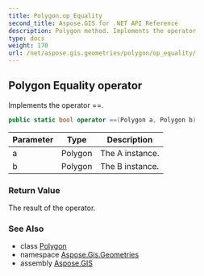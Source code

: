 ```yaml
---
title: Polygon.op_Equality
second_title: Aspose.GIS for .NET API Reference
description: Polygon method. Implements the operator 
type: docs
weight: 170
url: /net/aspose.gis.geometries/polygon/op_equality/
---
```

## Polygon Equality operator

Implements the operator ==.

```csharp
public static bool operator ==(Polygon a, Polygon b)
```

| Parameter | Type | Description |
| --- | --- | --- |
| a | Polygon | The A instance. |
| b | Polygon | The B instance. |

### Return Value

The result of the operator.

### See Also

* class [Polygon](../)
* namespace [Aspose.Gis.Geometries](../../polygon/)
* assembly [Aspose.GIS](../../../)


